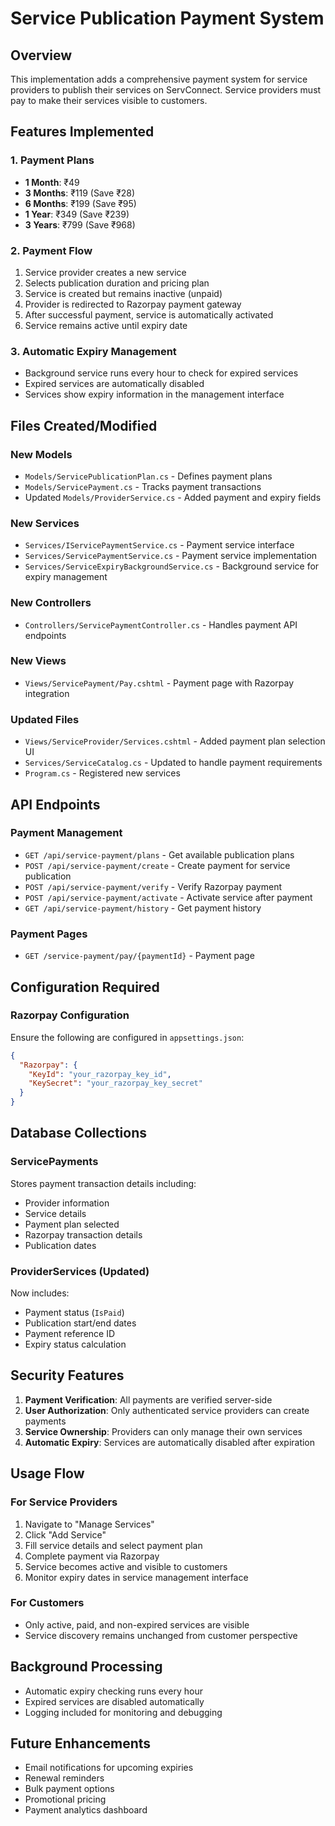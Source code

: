 # Service Publication Payment System

## Overview
This implementation adds a comprehensive payment system for service providers to publish their services on ServConnect. Service providers must pay to make their services visible to customers.

## Features Implemented

### 1. Payment Plans
- **1 Month**: ₹49
- **3 Months**: ₹119 (Save ₹28)
- **6 Months**: ₹199 (Save ₹95)
- **1 Year**: ₹349 (Save ₹239)
- **3 Years**: ₹799 (Save ₹968)

### 2. Payment Flow
1. Service provider creates a new service
2. Selects publication duration and pricing plan
3. Service is created but remains inactive (unpaid)
4. Provider is redirected to Razorpay payment gateway
5. After successful payment, service is automatically activated
6. Service remains active until expiry date

### 3. Automatic Expiry Management
- Background service runs every hour to check for expired services
- Expired services are automatically disabled
- Services show expiry information in the management interface

## Files Created/Modified

### New Models
- `Models/ServicePublicationPlan.cs` - Defines payment plans
- `Models/ServicePayment.cs` - Tracks payment transactions
- Updated `Models/ProviderService.cs` - Added payment and expiry fields

### New Services
- `Services/IServicePaymentService.cs` - Payment service interface
- `Services/ServicePaymentService.cs` - Payment service implementation
- `Services/ServiceExpiryBackgroundService.cs` - Background service for expiry management

### New Controllers
- `Controllers/ServicePaymentController.cs` - Handles payment API endpoints

### New Views
- `Views/ServicePayment/Pay.cshtml` - Payment page with Razorpay integration

### Updated Files
- `Views/ServiceProvider/Services.cshtml` - Added payment plan selection UI
- `Services/ServiceCatalog.cs` - Updated to handle payment requirements
- `Program.cs` - Registered new services

## API Endpoints

### Payment Management
- `GET /api/service-payment/plans` - Get available publication plans
- `POST /api/service-payment/create` - Create payment for service publication
- `POST /api/service-payment/verify` - Verify Razorpay payment
- `POST /api/service-payment/activate` - Activate service after payment
- `GET /api/service-payment/history` - Get payment history

### Payment Pages
- `GET /service-payment/pay/{paymentId}` - Payment page

## Configuration Required

### Razorpay Configuration
Ensure the following are configured in `appsettings.json`:
```json
{
  "Razorpay": {
    "KeyId": "your_razorpay_key_id",
    "KeySecret": "your_razorpay_key_secret"
  }
}
```

## Database Collections

### ServicePayments
Stores payment transaction details including:
- Provider information
- Service details
- Payment plan selected
- Razorpay transaction details
- Publication dates

### ProviderServices (Updated)
Now includes:
- Payment status (`IsPaid`)
- Publication start/end dates
- Payment reference ID
- Expiry status calculation

## Security Features

1. **Payment Verification**: All payments are verified server-side
2. **User Authorization**: Only authenticated service providers can create payments
3. **Service Ownership**: Providers can only manage their own services
4. **Automatic Expiry**: Services are automatically disabled after expiration

## Usage Flow

### For Service Providers
1. Navigate to "Manage Services"
2. Click "Add Service"
3. Fill service details and select payment plan
4. Complete payment via Razorpay
5. Service becomes active and visible to customers
6. Monitor expiry dates in service management interface

### For Customers
- Only active, paid, and non-expired services are visible
- Service discovery remains unchanged from customer perspective

## Background Processing
- Automatic expiry checking runs every hour
- Expired services are disabled automatically
- Logging included for monitoring and debugging

## Future Enhancements
- Email notifications for upcoming expiries
- Renewal reminders
- Bulk payment options
- Promotional pricing
- Payment analytics dashboard
